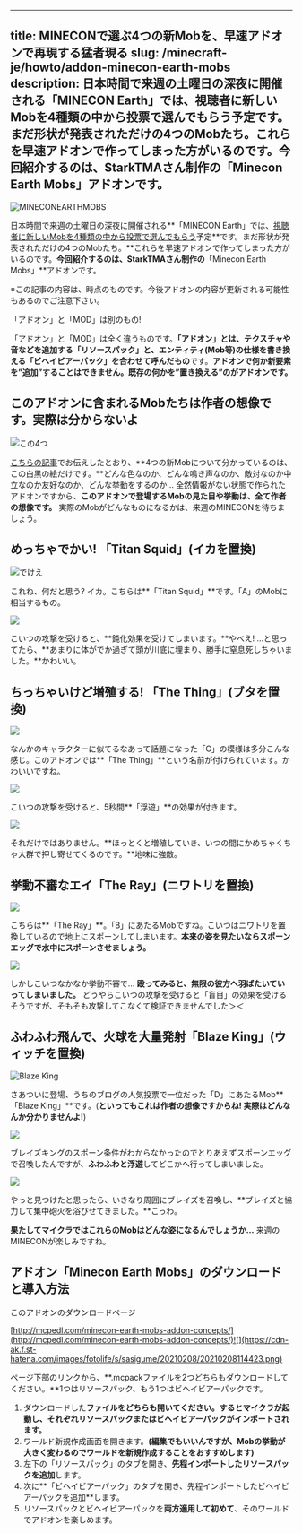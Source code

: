 
---
title: MINECONで選ぶ4つの新Mobを、早速アドオンで再現する猛者現る
slug: /minecraft-je/howto/addon-minecon-earth-mobs
description: 日本時間で来週の土曜日の深夜に開催される「MINECON Earth」では、視聴者に新しいMobを4種類の中から投票で選んでもらう予定です。まだ形状が発表されただけの4つのMobたち。これらを早速アドオンで作ってしまった方がいるのです。今回紹介するのは、StarkTMAさん制作の「Minecon Earth Mobs」アドオンです。
---

![MINECONEARTHMOBS](https://cdn-ak.f.st-hatena.com/images/fotolife/s/sasigume/20210208/20210208110441.png)

日本時間で来週の土曜日の深夜に開催される**「MINECON Earth」では、[視聴者に新しいMobを4種類の中から投票で選んでもらう](https://www.napoan.com/vote-new-mob-durin-minecon-earth/)予定**です。まだ形状が発表されただけの4つのMobたち。**これらを早速アドオンで作ってしまった方がいるのです。**今回紹介するのは、StarkTMAさん制作の**「Minecon Earth Mobs」**アドオンです。

※この記事の内容は、時点のものです。今後アドオンの内容が更新される可能性もあるのでご注意下さい。

「アドオン」と「MOD」は別のもの!

「アドオン」と「MOD」は全く違うものです。**「アドオン」とは、テクスチャや音などを追加する「リソースパック」と、エンティティ(Mob等)の仕様を書き換える「ビヘイビアーパック」を合わせて呼んだもの**です。**アドオンで何か新要素を”追加”することはできません。既存の何かを”置き換える”のがアドオンです。**

## このアドオンに含まれるMobたちは作者の想像です。実際は分からないよ

![この4つ](https://cdn-ak.f.st-hatena.com/images/fotolife/s/sasigume/20210208/20210208114333.png)

[こちらの記事](https://www.napoan.com/vote-new-mob-durin-minecon-earth/)でお伝えしたとおり、**4つの新Mobについて分かっているのは、この白黒の絵だけです。**どんな色なのか、どんな鳴き声なのか、敵対なのか中立なのか友好なのか、どんな挙動をするのか… 全然情報がない状態で作られたアドオンですから、**このアドオンで登場するMobの見た目や挙動は、全て作者の想像です。** 実際のMobがどんなものになるかは、来週のMINECONを待ちましょう。

## めっちゃでかい! 「Titan Squid」(イカを置換)

![でけえ](https://cdn-ak.f.st-hatena.com/images/fotolife/s/sasigume/20210208/20210208123020.png)

これね、何だと思う? イカ。こちらは**「Titan Squid」**です。「A」のMobに相当するもの。

![](https://cdn-ak.f.st-hatena.com/images/fotolife/s/sasigume/20210208/20210208114401.png)

こいつの攻撃を受けると、**鈍化効果を受けてしまいます。**やべえ! …と思ってたら、**あまりに体がでか過ぎて頭が川底に埋まり、勝手に窒息死しちゃいました。**かわいい。

## ちっちゃいけど増殖する! 「The Thing」(ブタを置換)

![](https://cdn-ak.f.st-hatena.com/images/fotolife/s/sasigume/20210208/20210208114357.png)

なんかのキャラクターに似てるなあって話題になった「C」の模様は多分こんな感じ。このアドオンでは**「The Thing」**という名前が付けられています。かわいいですね。

![](https://cdn-ak.f.st-hatena.com/images/fotolife/s/sasigume/20210208/20210208114349.png)

こいつの攻撃を受けると、5秒間**「浮遊」**の効果が付きます。

![](https://cdn-ak.f.st-hatena.com/images/fotolife/s/sasigume/20210208/20210208114352.png)

それだけではありません。**ほっとくと増殖していき、いつの間にかめちゃくちゃ大群で押し寄せてくるのです。**地味に強敵。

## 挙動不審なエイ「The Ray」(ニワトリを置換)

![](https://cdn-ak.f.st-hatena.com/images/fotolife/s/sasigume/20210208/20210208114406.png)

こちらは**「The Ray」**。「B」にあたるMobですね。こいつはニワトリを置換しているので地上にスポーンしてしまいます。**本来の姿を見たいならスポーンエッグで水中にスポーンさせましょう。**

![](https://cdn-ak.f.st-hatena.com/images/fotolife/s/sasigume/20210208/20210208114411.png)

しかしこいつなかなか挙動不審で… **殴ってみると、無限の彼方へ羽ばたいていってしまいました。** どうやらこいつの攻撃を受けると「盲目」の効果を受けるそうですが、そもそも攻撃してこなくて検証できませんでした＞＜

## ふわふわ飛んで、火球を大量発射「Blaze King」(ウィッチを置換)

![Blaze King](https://cdn-ak.f.st-hatena.com/images/fotolife/s/sasigume/20210208/20210208122023.png)

さあついに登場、うちのブログの人気投票で一位だった「D」にあたるMob**「Blaze King」**です。(**といってもこれは作者の想像ですからね! 実際はどんなんか分かりませんよ!**)

![](https://cdn-ak.f.st-hatena.com/images/fotolife/s/sasigume/20210208/20210208114415.png)

ブレイズキングのスポーン条件がわからなかったのでとりあえずスポーンエッグで召喚したんですが、**ふわふわと浮遊**してどこかへ行ってしまいました。

![](https://cdn-ak.f.st-hatena.com/images/fotolife/s/sasigume/20210208/20210208114419.png)

やっと見つけたと思ったら、いきなり周囲にブレイズを召喚し、**ブレイズと協力して集中砲火を浴びせてきました。**こっわ。

**果たしてマイクラではこれらのMobはどんな姿になるんでしょうか…** 来週のMINECONが楽しみですね。

## アドオン「Minecon Earth Mobs」のダウンロードと導入方法

このアドオンのダウンロードページ

[http://mcpedl.com/minecon-earth-mobs-addon-concepts/](http://mcpedl.com/minecon-earth-mobs-addon-concepts/)![](https://cdn-ak.f.st-hatena.com/images/fotolife/s/sasigume/20210208/20210208114423.png)

ページ下部のリンクから、**.mcpackファイルを2つどちらもダウンロードしてください。**1つはリソースパック、もう1つはビヘイビアーパックです。

1.  ダウンロードした**ファイルをどちらも開いてください。するとマイクラが起動し、それぞれリソースパックまたはビヘイビアーパックがインポートされます。**
2.  ワールド新規作成画面を開きます。**(編集でもいいんですが、Mobの挙動が大きく変わるのでワールドを新規作成することをおすすめします)**
3.  左下の「リソースパック」のタブを開き、**先程インポートしたリソースパックを追加**します。
4.  次に**「ビヘイビアーパック」のタブを開き、先程インポートしたビヘイビアーパックを追加**します。
5.  リソースパックとビヘイビアーパックを**両方適用して初めて**、そのワールドでアドオンを楽しめます。
